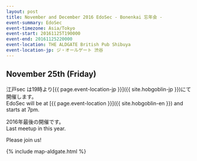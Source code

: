 ```yaml
---
layout: post
title: November and December 2016 EdoSec - Bonenkai 忘年会 -
event-summary: EdoSec
event-timezone: Asia/Tokyo
event-start: 20161125T190000
event-end: 20161125220000
event-location: THE ALDGATE British Pub Shibuya
event-location-jp: ジ・オールゲート 渋谷 
---
```

<p></p>
<h2>November 25th (Friday)</h2>

江戸sec は19時より[{{ page.event-location-jp }}]({{ site.hobgoblin-jp }})にて開催します。<br>
EdoSec will be at [{{ page.event-location }}]({{ site.hobgoblin-en }}) and starts at 7pm.<br>
<p></p>
2016年最後の開催です。<br>
Last meetup in this year.<br>
<p></p>
Please join us!<br>
<p></p>
{% include map-aldgate.html %}
